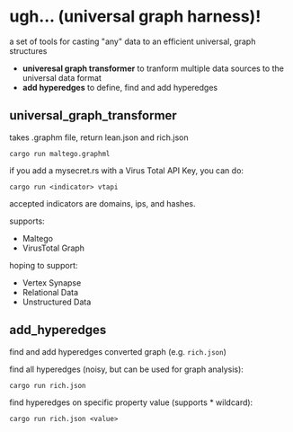 # ugh... (universal graph harness)!

a set of tools for casting "any" data to an efficient universal, graph structures

- **univeresal graph transformer** to tranform multiple data sources to the universal data format
- **add hyperedges** to define, find and add hyperedges

## universal_graph_transformer

takes .graphm file, return lean.json and rich.json

`cargo run maltego.graphml`

if you add a mysecret.rs with a Virus Total API Key, you can do:

`cargo run <indicator> vtapi`

accepted indicators are domains, ips, and hashes.

supports:
- Maltego
- VirusTotal Graph

hoping to support:
- Vertex Synapse
- Relational Data
- Unstructured Data

## add_hyperedges
find and add hyperedges converted graph (e.g. `rich.json`)

find all hyperedges (noisy, but can be used for graph analysis):

`cargo run rich.json`

find hyperedges on specific property value (supports * wildcard):

`cargo run rich.json <value>`
